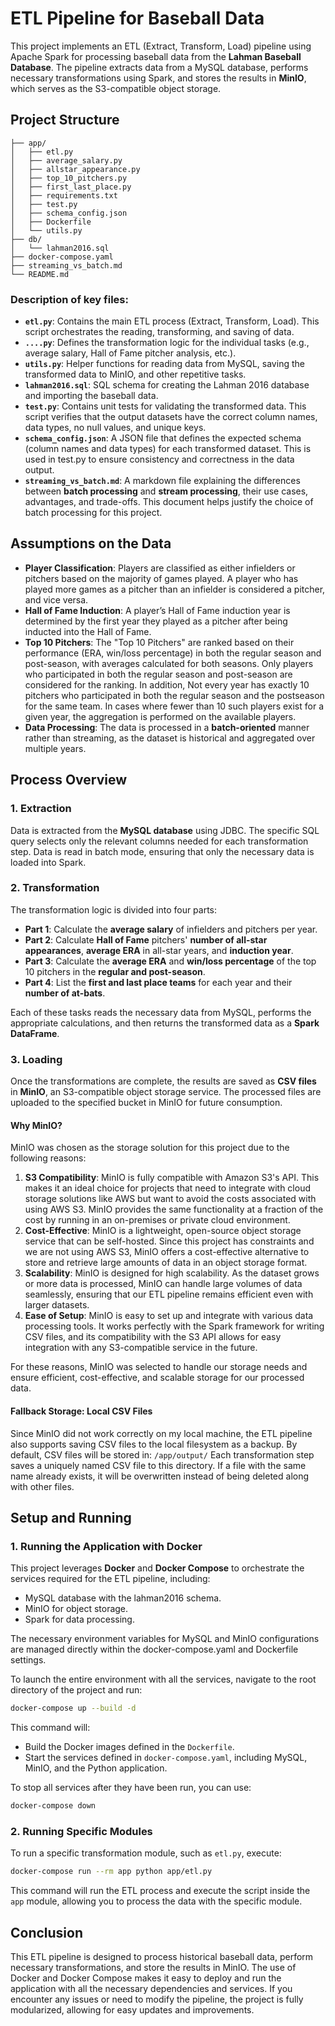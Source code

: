 # ETL Pipeline for Baseball Data

This project implements an ETL (Extract, Transform, Load) pipeline using Apache Spark for processing baseball data from the **Lahman Baseball Database**. The pipeline extracts data from a MySQL database, performs necessary transformations using Spark, and stores the results in **MinIO**, which serves as the S3-compatible object storage.

## Project Structure
```
├── app/
│   ├── etl.py
│   ├── average_salary.py
│   ├── allstar_appearance.py
│   ├── top_10_pitchers.py
│   ├── first_last_place.py
│   ├── requirements.txt
│   ├── test.py
│   ├── schema_config.json
│   ├── Dockerfile
│   └── utils.py
├── db/
│   └── lahman2016.sql
├── docker-compose.yaml
├── streaming_vs_batch.md
└── README.md
```

### Description of key files:

- **`etl.py`**: Contains the main ETL process (Extract, Transform, Load). This script orchestrates the reading, transforming, and saving of data.
- **`....py`**: Defines the transformation logic for the individual tasks (e.g., average salary, Hall of Fame pitcher analysis, etc.).
- **`utils.py`**: Helper functions for reading data from MySQL, saving the transformed data to MinIO, and other repetitive tasks.
- **`lahman2016.sql`**: SQL schema for creating the Lahman 2016 database and importing the baseball data.
- **`test.py`**: Contains unit tests for validating the transformed data. This script verifies that the output datasets have the correct column names, data types, no null values, and unique keys.
- **`schema_config.json`**: A JSON file that defines the expected schema (column names and data types) for each transformed dataset. This is used in test.py to ensure consistency and correctness in the data output.
- **`streaming_vs_batch.md`**: A markdown file explaining the differences between **batch processing** and **stream processing**, their use cases, advantages, and trade-offs. This document helps justify the choice of batch processing for this project.

## Assumptions on the Data

- **Player Classification**: Players are classified as either infielders or pitchers based on the majority of games played. A player who has played more games as a pitcher than an infielder is considered a pitcher, and vice versa.
- **Hall of Fame Induction**: A player’s Hall of Fame induction year is determined by the first year they played as a pitcher after being inducted into the Hall of Fame.
- **Top 10 Pitchers**: The "Top 10 Pitchers" are ranked based on their performance (ERA, win/loss percentage) in both the regular season and post-season, with averages calculated for both seasons. Only players who participated in both the regular season and post-season are considered for the ranking.
In addition, Not every year has exactly 10 pitchers who participated in both the regular season and the postseason for the same team. In cases where fewer than 10 such players exist for a given year, the aggregation is performed on the available players.
- **Data Processing**: The data is processed in a **batch-oriented** manner rather than streaming, as the dataset is historical and aggregated over multiple years.

## Process Overview

### 1. **Extraction**
Data is extracted from the **MySQL database** using JDBC. The specific SQL query selects only the relevant columns needed for each transformation step. Data is read in batch mode, ensuring that only the necessary data is loaded into Spark.

### 2. **Transformation**
The transformation logic is divided into four parts:
- **Part 1**: Calculate the **average salary** of infielders and pitchers per year.
- **Part 2**: Calculate **Hall of Fame** pitchers' **number of all-star appearances**, **average ERA** in all-star years, and **induction year**.
- **Part 3**: Calculate the **average ERA** and **win/loss percentage** of the top 10 pitchers in the **regular and post-season**.
- **Part 4**: List the **first and last place teams** for each year and their **number of at-bats**.

Each of these tasks reads the necessary data from MySQL, performs the appropriate calculations, and then returns the transformed data as a **Spark DataFrame**.

### 3. **Loading**
Once the transformations are complete, the results are saved as **CSV files** in **MinIO**, an S3-compatible object storage service. The processed files are uploaded to the specified bucket in MinIO for future consumption.


#### Why MinIO?

MinIO was chosen as the storage solution for this project due to the following reasons:
1. **S3 Compatibility**: MinIO is fully compatible with Amazon S3's API. This makes it an ideal choice for projects that need to integrate with cloud storage solutions like AWS but want to avoid the costs associated with using AWS S3. MinIO provides the same functionality at a fraction of the cost by running in an on-premises or private cloud environment.
2. **Cost-Effective**: MinIO is a lightweight, open-source object storage service that can be self-hosted. Since this project has constraints and we are not using AWS S3, MinIO offers a cost-effective alternative to store and retrieve large amounts of data in an object storage format.
3. **Scalability**: MinIO is designed for high scalability. As the dataset grows or more data is processed, MinIO can handle large volumes of data seamlessly, ensuring that our ETL pipeline remains efficient even with larger datasets.
4. **Ease of Setup**: MinIO is easy to set up and integrate with various data processing tools. It works perfectly with the Spark framework for writing CSV files, and its compatibility with the S3 API allows for easy integration with any S3-compatible service in the future.

For these reasons, MinIO was selected to handle our storage needs and ensure efficient, cost-effective, and scalable storage for our processed data.

#### Fallback Storage: Local CSV Files
Since MinIO did not work correctly on my local machine, the ETL pipeline also supports saving CSV files to the local filesystem as a backup.
By default, CSV files will be stored in: `/app/output/`
Each transformation step saves a uniquely named CSV file to this directory. If a file with the same name already exists, it will be overwritten instead of being deleted along with other files.

## Setup and Running

### 1. **Running the Application with Docker**

This project leverages **Docker** and **Docker Compose** to orchestrate the services required for the ETL pipeline, including:
- MySQL database with the lahman2016 schema.
- MinIO for object storage.
- Spark for data processing.

The necessary environment variables for MySQL and MinIO configurations are managed directly within the docker-compose.yaml and Dockerfile settings.

To launch the entire environment with all the services, navigate to the root directory of the project and run:

```bash
docker-compose up --build -d
```

This command will:

- Build the Docker images defined in the `Dockerfile`.
- Start the services defined in `docker-compose.yaml`, including MySQL, MinIO, and the Python application.

To stop all services after they have been run, you can use:
```bash
docker-compose down
```

### 2. **Running Specific Modules**
To run a specific transformation module, such as `etl.py`, execute:
```bash
docker-compose run --rm app python app/etl.py
```
This command will run the ETL process and execute the script inside the `app` module, allowing you to process the data with the specific module.

## Conclusion
This ETL pipeline is designed to process historical baseball data, perform necessary transformations, and store the results in MinIO. The use of Docker and Docker Compose makes it easy to deploy and run the application with all the necessary dependencies and services.
If you encounter any issues or need to modify the pipeline, the project is fully modularized, allowing for easy updates and improvements.